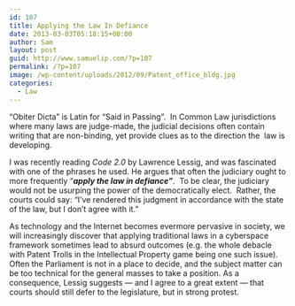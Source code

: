 ```yaml
---
id: 107
title: Applying the Law In Defiance
date: 2013-03-03T05:18:15+00:00
author: Sam
layout: post
guid: http://www.samuelip.com/?p=107
permalink: /?p=107
image: /wp-content/uploads/2012/09/Patent_office_bldg.jpg
categories:
  - Law
---
```

&#8220;Obiter Dicta&#8221; is Latin for &#8220;Said in Passing&#8221;.  In Common Law jurisdictions where many laws are judge-made, the judicial decisions often contain writing that are non-binding, yet provide clues as to the direction the  law is developing.

I was recently reading _Code 2.0_ by Lawrence Lessig, and was fascinated with one of the phrases he used. He argues that often the judiciary ought to more frequently &#8220;**_apply the law in defiance&#8221;_**.  To be clear, the judiciary would not be usurping the power of the democratically elect.  Rather, the courts could say: &#8220;I&#8217;ve rendered this judgment in accordance with the state of the law, but I don&#8217;t agree with it.&#8221;

As technology and the Internet becomes evermore pervasive in society, we will increasingly discover that applying traditional laws in a cyberspace framework sometimes lead to absurd outcomes (e.g. the whole debacle with Patent Trolls in the Intellectual Property game being one such issue). Often the Parliament is not in a place to decide, and the subject matter can be too technical for the general masses to take a position. As a consequence, Lessig suggests &#8212; and I agree to a great extent &#8212; that courts should still defer to the legislature, but in strong protest.